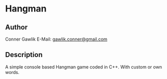 # Hangman

## Author
Conner Gawlik
E-Mail: gawlik.conner@gmail.com

## Description
A simple console based Hangman game coded in C++. With custom or own words.

